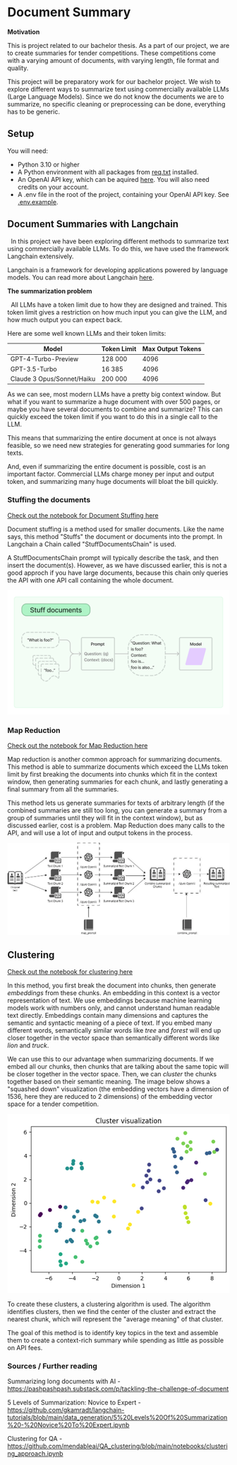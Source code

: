 # Document Summary

**Motivation**

This is project related to our bachelor thesis. As a part of our project, we are to create summaries for tender competitions. These competitions come with a varying amount of documents, with varying length, file format and quality.

This project will be preparatory work for our bachelor project. We wish to explore different ways to summarize text using commercially available LLMs (Large Language Models). Since we do not know the documents we are to summarize, no specific cleaning or preprocessing can be done, everything has to be generic.

## Setup

You will need:
- Python 3.10 or higher
- A Python environment with all packages from [req.txt](req.txt) installed.
- An OpenAI API key, which can be aquired [here](https://openai.com/blog/openai-api). You will also need credits on your account.
- A .env file in the root of the project, containing your OpenAI API key. See [.env.example](.env.example).

## Document Summaries with Langchain

&nbsp; In this project we have been exploring different methods to summarize text using commercially available LLMs. To do this, we have used the framework Langchain extensively.

Langchain is a framework for developing applications powered by language models. You can read more about Langchain [here](https://python.langchain.com/docs/get_started/introduction).

**The summarization problem**

&nbsp; All LLMs have a token limit due to how they are designed and trained. This token limit gives a restriction on how much input you can give the LLM, and how much output you can expect back.

Here are some well known LLMs and their token limits:

| Model                      | Token Limit | Max Output Tokens |
|----------------------------|----------------|-------------------|
| GPT-4-Turbo-Preview        | 128 000        | 4096              |
| GPT-3.5-Turbo              | 16 385         | 4096              |
| Claude 3 Opus/Sonnet/Haiku | 200 000        | 4096              |

As we can see, most modern LLMs have a pretty big context window. But what if you want to summarize a huge document with over 500 pages, or maybe you have several documents to combine and summarize? This can quickly exceed the token limit if you want to do this in a single call to the LLM.

This means that summarizing the entire document at once is not always feasible, so we need new strategies for generating good summaries for long texts.

And, even if summarizing the entire document is possible, cost is an important factor. Commercial LLMs charge money per input and output token, and summarizing many huge documents will bloat the bill quickly.

### Stuffing the documents

[Check out the notebook for Document Stuffing here](stuffing.ipynb)

Document stuffing is a method used for smaller documents. Like the name says, this method "Stuffs" the document or documents into the prompt. In Langchain a Chain called "StuffDocumentsChain" is used.

 A StuffDocumentsChain prompt will typically describe the task, and then insert the document(s). However, as we have discussed earlier, this is not a good approch if you have large documents, because this chain only queries the API with one API call containing the whole document.

![img](./assets/stuff_chain.jpg)

### Map Reduction

[Check out the notebook for Map Reduction here](map-reduction.ipynb)

Map reduction is another common approach for summarizing documents. This method is able to summarize documents which exceed the LLMs token limit by first breaking the documents into chunks which fit in the context window, then generating summaries for each chunk, and lastly generating a final summary from all the summaries.

This method lets us generate summaries for texts of arbitrary length (if the combined summaries are still too long, you can generate a summary from a group of summaries until they will fit in the context window), but as discussed earlier, cost is a problem. Map Reduction does many calls to the API, and will use a lot of input and output tokens in the process.

![img](./assets/map_reduce_chain.webp)

## Clustering

[Check out the notebook for clustering here](k-means-clustering.ipynb)

In this method, you first break the document into chunks, then generate *embeddings* from these chunks. An embedding in this context is a vector representation of text. We use embeddings because machine learning models work with numbers only, and cannot understand human readable text directly. Embeddings contain many dimensions and captures the semantic and syntactic meaning of a piece of text. If you embed many different words, semantically similar words like *tree* and *forest* will end up closer together in the vector space than semantically different words like *lion* and *truck*.

We can use this to our advantage when summarizing documents. If we embed all our chunks, then chunks that are talking about the same topic will be closer together in the vector space. Then, we can *cluster* the chunks together based on their semantic meaning. The image below shows a "squashed down" visualization (the embedding vectors have a dimension of 1536, here they are reduced to 2 dimensions) of the embedding vector space for a tender competition. 

![img](./assets/nord_clusters.png)

To create these clusters, a clustering algorithm is used. The algorithm identifies clusters, then we find the center of the cluster and extract the nearest chunk, which will represent the "average meaning" of that cluster.

The goal of this method is to identify key topics in the text and assemble them to create a context-rich summary while spending as little as possible on API fees.


### Sources / Further reading

Summarizing long documents with AI - https://pashpashpash.substack.com/p/tackling-the-challenge-of-document

5 Levels of Summarization: Novice to Expert - https://github.com/gkamradt/langchain-tutorials/blob/main/data_generation/5%20Levels%20Of%20Summarization%20-%20Novice%20To%20Expert.ipynb

Clustering for QA - https://github.com/mendableai/QA_clustering/blob/main/notebooks/clustering_approach.ipynb